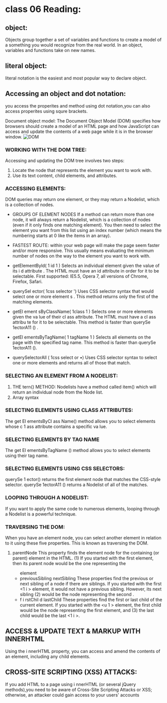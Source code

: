 # class 06 Reading:
## object:
Objects group together a set of variables and functions to create a model
of a something you would recognize from the real world. In an object,
variables and functions take on new names.

## literal object:
literal notation is the easiest and most popular way to declare object.

## Accessing an object and dot notation:
you access the properites and method using dot notation,you can also access properites using squre brackets.

Document object model:
The Document Object Model (DOM) specifies how browsers should create a model of an HTML page and how JavaScript can access and update the contents of a web page while it is in the browser window.
![DOM](https://miro.medium.com/max/952/1*wgCcUtfyvkoUXYBRBzEomA.png)

### WORKING WITH THE DOM TREE:
Accessing and updating the DOM tree involves two steps:
1. Locate the node that represents the element you want to work with.
2. Use its text content, child elements, and attributes.

### ACCESSING ELEMENTS:
DOM queries may return one element, or they may return a Nodelist,
which is a collection of nodes.

- GROUPS OF ELEMENT NODES
If a method can return more than one node, it will
always return a Nodelist, which is a collection of
nodes (even if it only finds one matching element).
You then need to select the element you want from
this list using an index number (which means the
numbering starts at 0 like the items in an array).
- FASTEST ROUTE:
within your web page will make the page seem
faster and/or more responsive. This usually means
evaluating the minimum number of nodes on the
way to the element you want to work with.

- getElementByld( 1 id 1
)
Selects an individual element given the value of its i d attribute .
The HTML must have an id attribute in order for it to be selectable.
First supported: IE5.5, Opera 7, all versions of Chrome, Firefox, Safari.
- querySel ector( 1css selector ')
Uses CSS selector syntax that would select one or more element s .
This method returns only the first of the matching elements.
- getEl ement sByClassName( 1class 1
)
Selects one or more elements given the va lue of their cl ass attribute.
The HTML must have a cl ass attribu te for it to be selectable.
This method is faster than querySe 1ectorA11 () .
- getEl ementsByTagName( 1 tagName 1
)
Selects all elements on the page with the specified tag name.
This method is faster than querySe 1ectorA11 ().
- querySelectorAll ( 1css select or •)
Uses CSS selector syntax to select one or more elements and returns all
of those that match.

### SELECTING AN ELEMENT FROM A NODELIST:
1. THE tern{) METHOD:
Nodelists have a method
called item() which will return
an individual node from the
Node list.
2. Array syntax

### SELECTING ELEMENTS USING CLASS ATTRIBUTES:
The get El ementsByCl ass Name()
method allows you to select
elements whose c 1 ass attribute
contains a specific va lue.

### SELECTING ELEMENTS BY TAG NAME
The get El ementsByTagName ()
method allows you to select
elements using their tag name.
### SELECTING ELEMENTS USING CSS SELECTORS:
querySe 1 ector() returns
the first element node that
matches the CSS-style selector.
querySe 1ectorA11 () returns a
Nodelist of all of the matches.
### LOOPING THROUGH A NODELIST:
If you want to apply the same
code to numerous elements,
looping through a Nodelist is a
powerful technique.
### TRAVERSING THE DOM:
When you have an element node, you can select
another element in relation to it using these five
properties. This is known as traversing the DOM.
1. parentNode
This property finds the element
node for the containing (or
parent) element in the HTML.
(1) If you started with the
first <l i >element, then its
parent node would be the one
representing the <ul >element
2. previousSibling
nextSibling
These properties find the
previous or next sibling of a node
if there are siblings.
If you started with the first <1 i >
element, it would not have a
previous sibling. However, its next
sibling (2) would be the node
representing the second <l i >.
3. f i rstChil d
lastChild
These properties find the first or
last child of the current element.
If you started with the <u 1 >
element, the first child would be
the node representing the first
<l i> element, and (3) the last
child would be the last <1 i >.


## ACCESS & UPDATE TEXT & MARKUP WITH INNERHTML
Using the i nnerHTML property, you can access
and amend the contents of an element,
including any child elements.

## CROSS-SITE SCRIPTING (XSS) ATTACKS:
If you add HTML to a page using i nnerHTML (or several jQuery methods),you need to be aware of Cross-Site Scripting Attacks or XSS; otherwise, an attacker could gain access to your users' accounts